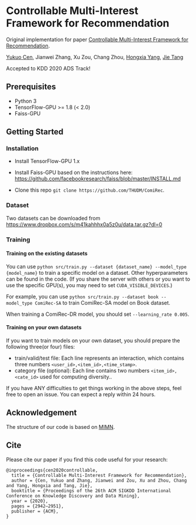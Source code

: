 # Controllable Multi-Interest Framework for Recommendation

Original implementation for paper [Controllable Multi-Interest Framework for Recommendation](https://arxiv.org/abs/2005.09347).

[Yukuo Cen](https://sites.google.com/view/yukuocen), Jianwei Zhang, Xu Zou, Chang Zhou, [Hongxia Yang](https://sites.google.com/site/hystatistics/home), [Jie Tang](http://keg.cs.tsinghua.edu.cn/jietang/)

Accepted to KDD 2020 ADS Track!

## Prerequisites

- Python 3
- TensorFlow-GPU >= 1.8 (< 2.0)
- Faiss-GPU 

## Getting Started

### Installation

- Install TensorFlow-GPU 1.x

- Install Faiss-GPU based on the instructions here: https://github.com/facebookresearch/faiss/blob/master/INSTALL.md

- Clone this repo `git clone https://github.com/THUDM/ComiRec`.

### Dataset

Two datasets can be downloaded from https://www.dropbox.com/s/m41kahhhx0a5z0u/data.tar.gz?dl=0  

### Training

#### Training on the existing datasets

You can use `python src/train.py --dataset {dataset_name} --model_type {model_name}` to train a specific model on a dataset. Other hyperparameters can be found in the code. (If you share the server with others or you want to use the specific GPU(s), you may need to set `CUDA_VISIBLE_DEVICES`.) 

For example, you can use `python src/train.py --dataset book --model_type ComiRec-SA` to train ComiRec-SA model on Book dataset.

When training a ComiRec-DR model, you should set `--learning_rate 0.005`. 

#### Training on your own datasets

If you want to train models on your own dataset, you should prepare the following three(or four) files:
- train/valid/test file: Each line represents an interaction, which contains three numbers `<user_id>,<item_id>,<time_stamp>`.
- category file (optional): Each line contains two numbers `<item_id>,<cate_id>` used for computing diversity..


If you have ANY difficulties to get things working in the above steps, feel free to open an issue. You can expect a reply within 24 hours.

## Acknowledgement

The structure of our code is based on [MIMN](https://github.com/UIC-Paper/MIMN).

## Cite

Please cite our paper if you find this code useful for your research:

```
@inproceedings{cen2020controllable,
  title = {Controllable Multi-Interest Framework for Recommendation},
  author = {Cen, Yukuo and Zhang, Jianwei and Zou, Xu and Zhou, Chang and Yang, Hongxia and Tang, Jie},
  booktitle = {Proceedings of the 26th ACM SIGKDD International Conference on Knowledge Discovery and Data Mining},
  year = {2020},
  pages = {2942–2951},
  publisher = {ACM},
}
```

